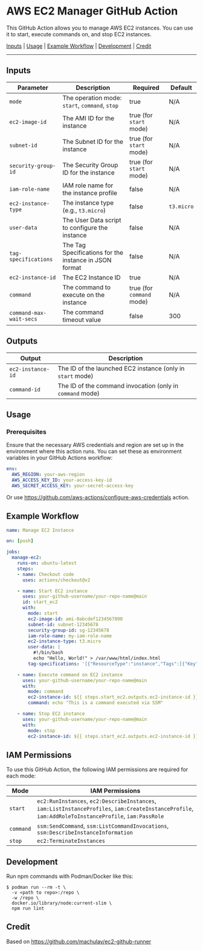 # AWS EC2 Manager GitHub Action

This GitHub Action allows you to manage AWS EC2 instances. You can use it to start, execute commands on, and stop EC2 instances.

[Inputs](##inputs) | [Usage](#usage) | [Example Workflow](#example-workflow) | [Development](#development) | [Credit](#credit)

---

## Inputs

| Parameter               | Description                                            | Required                  | Default    |
|-------------------------|--------------------------------------------------------|---------------------------|------------|
| `mode`                  | The operation mode: `start`, `command`, `stop`         | true                      | N/A        |
| `ec2-image-id`          | The AMI ID for the instance                            | true (for `start` mode)   | N/A        |
| `subnet-id`             | The Subnet ID for the instance                         | true (for `start` mode)   | N/A        |
| `security-group-id`     | The Security Group ID for the instance                 | true (for `start` mode)   | N/A        |
| `iam-role-name`         | IAM role name for the instance profile                 | false                     | N/A        |
| `ec2-instance-type`     | The instance type (e.g., `t3.micro`)                   | false                     | `t3.micro` |
| `user-data`             | The User Data script to configure the instance         | false                     | N/A        |
| `tag-specifications`    | The Tag Specifications for the instance in JSON format | false                     | N/A        |
| `ec2-instance-id`       | The EC2 Instance ID                                    | true                      | N/A        |
| `command`               | The command to execute on the instance                 | true (for `command` mode) | N/A        |
| `command-max-wait-secs` | The command timeout value                              | false                     | 300        |

## Outputs

| Output            | Description                                                |
|-------------------|------------------------------------------------------------|
| `ec2-instance-id` | The ID of the launched EC2 instance (only in `start` mode) |
| `command-id`      | The ID of the command invocation (only in `command` mode)  |

## Usage

### Prerequisites

Ensure that the necessary AWS credentials and region are set up in the environment where this action runs. You can set these as environment variables in your GitHub Actions workflow:

```yaml
env:
  AWS_REGION: your-aws-region
  AWS_ACCESS_KEY_ID: your-access-key-id
  AWS_SECRET_ACCESS_KEY: your-secret-access-key
```

Or use https://github.com/aws-actions/configure-aws-credentials action.

## Example Workflow

```yaml
name: Manage EC2 Instance

on: [push]

jobs:
  manage-ec2:
    runs-on: ubuntu-latest
    steps:
    - name: Checkout code
      uses: actions/checkout@v2

    - name: Start EC2 instance
      uses: your-github-username/your-repo-name@main
      id: start_ec2
      with:
        mode: start
        ec2-image-id: ami-0abcdef1234567890
        subnet-id: subnet-12345678
        security-group-id: sg-12345678
        iam-role-name: my-iam-role-name
        ec2-instance-type: t3.micro
        user-data: |
          #!/bin/bash
          echo "Hello, World!" > /var/www/html/index.html
        tag-specifications: '[{"ResourceType":"instance","Tags":[{"Key":"Name","Value":"MyInstance"}]}]'

    - name: Execute command on EC2 instance
      uses: your-github-username/your-repo-name@main
      with:
        mode: command
        ec2-instance-id: ${{ steps.start_ec2.outputs.ec2-instance-id }}
        command: echo "This is a command executed via SSM"

    - name: Stop EC2 instance
      uses: your-github-username/your-repo-name@main
      with:
        mode: stop
        ec2-instance-id: ${{ steps.start_ec2.outputs.ec2-instance-id }}
```

## IAM Permissions

To use this GitHub Action, the following IAM permissions are required for each mode:

| Mode      | IAM Permissions                                                                                   |
|-----------|---------------------------------------------------------------------------------------------------|
| `start`   | `ec2:RunInstances`, `ec2:DescribeInstances`, `iam:ListInstanceProfiles`, `iam:CreateInstanceProfile`, `iam:AddRoleToInstanceProfile`, `iam:PassRole` |
| `command` | `ssm:SendCommand`, `ssm:ListCommandInvocations`, `ssm:DescribeInstanceInformation`                |
| `stop`    | `ec2:TerminateInstances`  


## Development

Run npm commands with Podman/Docker like this:
```
$ podman run --rm -t \
  -v <path to repo>:/repo \
  -w /repo \
  docker.io/library/node:current-slim \
  npm run lint
```

## Credit

Based on https://github.com/machulav/ec2-github-runner